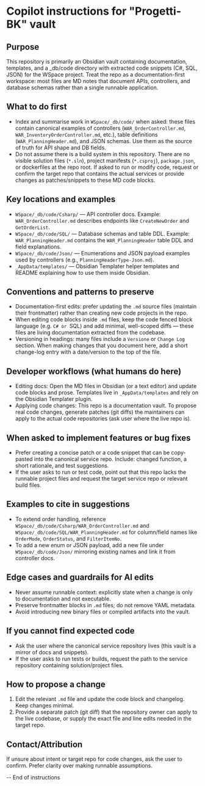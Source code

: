 <!-- .github/copilot-instructions.md - Guidance for AI coding agents working in this repository -->
# Copilot instructions for "Progetti-BK" vault

Purpose
-------
This repository is primarily an Obsidian vault containing documentation, templates, and a _db/code directory with extracted code snippets (C#, SQL, JSON) for the WSpace project. Treat the repo as a documentation-first workspace: most files are MD notes that document APIs, controllers, and database schemas rather than a single runnable application.

What to do first
-----------------
- Index and summarise work in `WSpace/_db/code/` when asked: these files contain canonical examples of controllers (`WAR_OrderController.md`, `WAR_InventoryOrderController.md`, etc.), table definitions (`WAR_PlanningHeader.md`), and JSON schemas. Use them as the source of truth for API shape and DB fields.
- Do not assume there is a build system in this repository. There are no visible solution files (`*.sln`), project manifests (`*.csproj`), `package.json`, or dockerfiles at the repo root. If asked to run or modify code, request or confirm the target repo that contains the actual services or provide changes as patches/snippets to these MD code blocks.

Key locations and examples
---------------------------
- `WSpace/_db/code/Csharp/` — API controller docs. Example: `WAR_OrderController.md` describes endpoints like `CreateNewOrder` and `GetOrderList`.
- `WSpace/_db/code/SQL/` — Database schemas and table DDL. Example: `WAR_PlanningHeader.md` contains the `WAR_PlanningHeader` table DDL and field explanations.
- `WSpace/_db/code/Json/` — Enumerations and JSON payload examples used by controllers (e.g., `PlanningHeaderType-Json.md`).
- `_AppData/templates/` — Obsidian Templater helper templates and README explaining how to use them inside Obsidian.

Conventions and patterns to preserve
-----------------------------------
- Documentation-first edits: prefer updating the `.md` source files (maintain their frontmatter) rather than creating new code projects in the repo.
- When editing code blocks inside `.md` files, keep the code fenced block language (e.g. ```C# or ```SQL) and add minimal, well-scoped diffs — these files are living documentation extracted from the codebase.
- Versioning in headings: many files include a `Versione` or `Change Log` section. When making changes that you document here, add a short change-log entry with a date/version to the top of the file.

Developer workflows (what humans do here)
-----------------------------------------
- Editing docs: Open the MD files in Obsidian (or a text editor) and update code blocks and prose. Templates live in `_AppData/templates` and rely on the Obsidian Templater plugin.
- Applying code changes: This repo is a documentation vault. To propose real code changes, generate patches (git diffs) the maintainers can apply to the actual code repositories (ask user where the live repo is).

When asked to implement features or bug fixes
--------------------------------------------
- Prefer creating a concise patch or a code snippet that can be copy-pasted into the canonical service repo. Include: changed function, a short rationale, and test suggestions.
- If the user asks to run or test code, point out that this repo lacks the runnable project files and request the target service repo or relevant build files.

Examples to cite in suggestions
-------------------------------
- To extend order handling, reference `WSpace/_db/code/Csharp/WAR_OrderController.md` and `WSpace/_db/code/SQL/WAR_PlanningHeader.md` for column/field names like `OrderMode`, `OrderStatus`, and `FilterItemNo`.
- To add a new enum or JSON payload, add a new file under `WSpace/_db/code/Json/` mirroring existing names and link it from controller docs.

Edge cases and guardrails for AI edits
-------------------------------------
- Never assume runnable context: explicitly state when a change is only to documentation and not executable.
- Preserve frontmatter blocks in `.md` files; do not remove YAML metadata.
- Avoid introducing new binary files or compiled artifacts into the vault.

If you cannot find expected code
--------------------------------
- Ask the user where the canonical service repository lives (this vault is a mirror of docs and snippets).
- If the user asks to run tests or builds, request the path to the service repository containing solution/project files.

How to propose a change
------------------------
1. Edit the relevant `.md` file and update the code block and changelog. Keep changes minimal.
2. Provide a separate patch (git diff) that the repository owner can apply to the live codebase, or supply the exact file and line edits needed in the target repo.

Contact/Attribution
--------------------
If unsure about intent or target repo for code changes, ask the user to confirm. Prefer clarity over making runnable assumptions.

-- End of instructions
